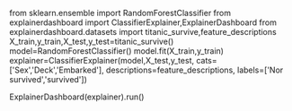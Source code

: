 from sklearn.ensemble import RandomForestClassifier
from explainerdashboard import ClassifierExplainer,ExplainerDashboard
from explainerdashboard.datasets import titanic_survive,feature_descriptions
X_train,y_train,X_test,y_test=titanic_survive()
model=RandomForestClassifier()
model.fit(X_train,y_train)
explainer=ClassifierExplainer(model,X_test,y_test,
                             cats=['Sex','Deck','Embarked'],
                             descriptions=feature_descriptions,
                             labels=['Nor survived','survived'])

ExplainerDashboard(explainer).run()